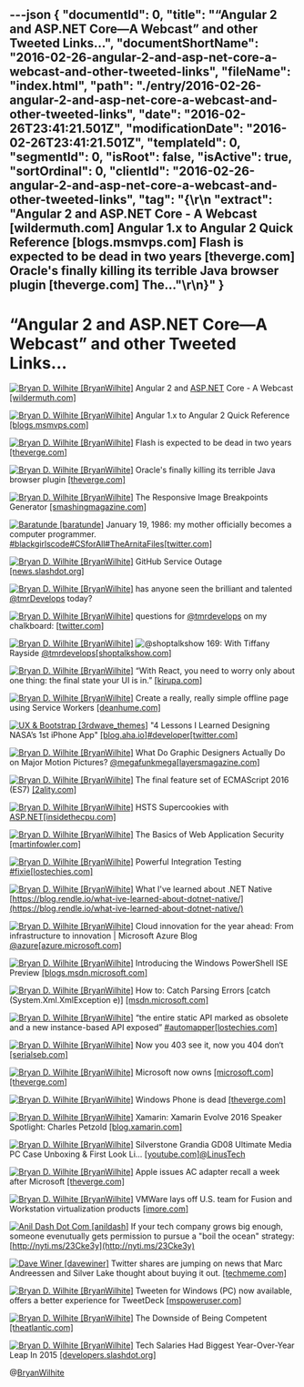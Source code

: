 ---json
{
  "documentId": 0,
  "title": "“Angular 2 and ASP.NET Core—A Webcast” and other Tweeted Links…",
  "documentShortName": "2016-02-26-angular-2-and-asp-net-core-a-webcast-and-other-tweeted-links",
  "fileName": "index.html",
  "path": "./entry/2016-02-26-angular-2-and-asp-net-core-a-webcast-and-other-tweeted-links",
  "date": "2016-02-26T23:41:21.501Z",
  "modificationDate": "2016-02-26T23:41:21.501Z",
  "templateId": 0,
  "segmentId": 0,
  "isRoot": false,
  "isActive": true,
  "sortOrdinal": 0,
  "clientId": "2016-02-26-angular-2-and-asp-net-core-a-webcast-and-other-tweeted-links",
  "tag": "{\r\n  \"extract\": \"Angular 2 and ASP.NET  Core - A Webcast [wildermuth.com]  Angular 1.x to Angular 2 Quick Reference [blogs.msmvps.com]  Flash is expected to be dead in two years [theverge.com]  Oracle's finally killing its terrible Java browser plugin [theverge.com]  The...\"\r\n}"
}
---

# “Angular 2 and ASP.NET Core—A Webcast” and other Tweeted Links…

[<img alt="Bryan D. Wilhite [BryanWilhite]" src="https://songhay.blob.core.windows.net/shared-social-twitter/BryanWilhite.jpeg">](http://songhayblog.azurewebsites.net/ "Bryan D. Wilhite [BryanWilhite]") Angular 2 and [ASP.NET](http://www.asp.net/) Core - A Webcast [[wildermuth.com]](http://wildermuth.com/2016/02/01/Angular_2_and_ASP_NET_Core_-_A_Webcast)

[<img alt="Bryan D. Wilhite [BryanWilhite]" src="https://songhay.blob.core.windows.net/shared-social-twitter/BryanWilhite.jpeg">](http://songhayblog.azurewebsites.net/ "Bryan D. Wilhite [BryanWilhite]") Angular 1.x to Angular 2 Quick Reference [[blogs.msmvps.com]](http://blogs.msmvps.com/deborahk/angular-1-x-to-angular-2-quick-reference/)

[<img alt="Bryan D. Wilhite [BryanWilhite]" src="https://songhay.blob.core.windows.net/shared-social-twitter/BryanWilhite.jpeg">](http://songhayblog.azurewebsites.net/ "Bryan D. Wilhite [BryanWilhite]") Flash is expected to be dead in two years [[theverge.com]](http://www.theverge.com/2016/1/27/10840480/flash-dead-in-two-years-webm)

[<img alt="Bryan D. Wilhite [BryanWilhite]" src="https://songhay.blob.core.windows.net/shared-social-twitter/BryanWilhite.jpeg">](http://songhayblog.azurewebsites.net/ "Bryan D. Wilhite [BryanWilhite]") Oracle's finally killing its terrible Java browser plugin [[theverge.com]](http://www.theverge.com/2016/1/28/10858250/oracle-java-plugin-deprecation-jdk-9)

[<img alt="Bryan D. Wilhite [BryanWilhite]" src="https://songhay.blob.core.windows.net/shared-social-twitter/BryanWilhite.jpeg">](http://songhayblog.azurewebsites.net/ "Bryan D. Wilhite [BryanWilhite]") The Responsive Image Breakpoints Generator [[smashingmagazine.com]](https://www.smashingmagazine.com/2016/01/responsive-image-breakpoints-generation/)

[<img alt="Baratunde [baratunde]" src="https://songhay.blob.core.windows.net/shared-social-twitter/baratunde.jpg">](http://www.baratunde.com/about "Baratunde [baratunde]") January 19, 1986: my mother officially becomes a computer programmer. [#blackgirlscode](http://search.twitter.com/search?q=%23blackgirlscode)[#CSforAll](http://search.twitter.com/search?q=%23CSforAll)[#TheArnitaFiles](http://search.twitter.com/search?q=%23TheArnitaFiles)[[twitter.com]](https://twitter.com/baratunde/status/693894987570888705/photo/1)

[<img alt="Bryan D. Wilhite [BryanWilhite]" src="https://songhay.blob.core.windows.net/shared-social-twitter/BryanWilhite.jpeg">](http://songhayblog.azurewebsites.net/ "Bryan D. Wilhite [BryanWilhite]") GitHub Service Outage [[news.slashdot.org]](http://news.slashdot.org/story/16/01/28/0211200/github-service-outage?utm_source=feedly1.0mainlinkanon&utm_medium=feed)

[<img alt="Bryan D. Wilhite [BryanWilhite]" src="https://songhay.blob.core.windows.net/shared-social-twitter/BryanWilhite.jpeg">](http://songhayblog.azurewebsites.net/ "Bryan D. Wilhite [BryanWilhite]") has anyone seen the brilliant and talented [@tmrDevelops](http://twitter.com/tmrDevelops) today?

[<img alt="Bryan D. Wilhite [BryanWilhite]" src="https://songhay.blob.core.windows.net/shared-social-twitter/BryanWilhite.jpeg">](http://songhayblog.azurewebsites.net/ "Bryan D. Wilhite [BryanWilhite]") questions for [@tmrdevelops](http://twitter.com/tmrdevelops) on my chalkboard: [[twitter.com]](https://twitter.com/BryanWilhite/status/692850735973699587/photo/1)

[<img alt="Bryan D. Wilhite [BryanWilhite]" src="https://songhay.blob.core.windows.net/shared-social-twitter/BryanWilhite.jpeg">](http://songhayblog.azurewebsites.net/ "Bryan D. Wilhite [BryanWilhite]") ![@shoptalkshow](http://twitter.com/shoptalkshow) 169: With Tiffany Rayside [@tmrdevelops](http://twitter.com/tmrdevelops)[[shoptalkshow.com]](http://shoptalkshow.com/episodes/169-with-tiffany-rayside/)

[<img alt="Bryan D. Wilhite [BryanWilhite]" src="https://songhay.blob.core.windows.net/shared-social-twitter/BryanWilhite.jpeg">](http://songhayblog.azurewebsites.net/ "Bryan D. Wilhite [BryanWilhite]") “With React, you need to worry only about one thing: the final state your UI is in.” [[kirupa.com]](https://www.kirupa.com/react/introducing_react.htm)

[<img alt="Bryan D. Wilhite [BryanWilhite]" src="https://songhay.blob.core.windows.net/shared-social-twitter/BryanWilhite.jpeg">](http://songhayblog.azurewebsites.net/ "Bryan D. Wilhite [BryanWilhite]") Create a really, really simple offline page using Service Workers [[deanhume.com]](http://deanhume.com/home/blogpost/create-a-really--really-simple-offline-page-using-service-workers/10135)

[<img alt="UX & Bootstrap [3rdwave_themes]" src="https://songhay.blob.core.windows.net/shared-social-twitter/3rdwave_themes.png">](http://www.facebook.com/3rdwavethemes "UX & Bootstrap [3rdwave_themes]") "4 Lessons I Learned Designing NASA’s 1st iPhone App" [[blog.aha.io]](http://blog.aha.io/index.php/4-product-management-lessons-learned-designing-nasas-1st-iphone-app/?utm_content=buffer62df2&utm_medium=social&utm_source=twitter.com&utm_campaign=buffer)[#developer](http://search.twitter.com/search?q=%23developer)[[twitter.com]](https://twitter.com/3rdwave_themes/status/693912159869362176/photo/1)

[<img alt="Bryan D. Wilhite [BryanWilhite]" src="https://songhay.blob.core.windows.net/shared-social-twitter/BryanWilhite.jpeg">](http://songhayblog.azurewebsites.net/ "Bryan D. Wilhite [BryanWilhite]") What Do Graphic Designers Actually Do on Major Motion Pictures? [@megafunkmega](http://twitter.com/megafunkmega)[[layersmagazine.com]](http://layersmagazine.com/what-do-graphic-designers-actually-do-for-major-motion-pictures.html)

[<img alt="Bryan D. Wilhite [BryanWilhite]" src="https://songhay.blob.core.windows.net/shared-social-twitter/BryanWilhite.jpeg">](http://songhayblog.azurewebsites.net/ "Bryan D. Wilhite [BryanWilhite]") The final feature set of ECMAScript 2016 (ES7) [[2ality.com]](http://www.2ality.com/2016/01/ecmascript-2016.html)

[<img alt="Bryan D. Wilhite [BryanWilhite]" src="https://songhay.blob.core.windows.net/shared-social-twitter/BryanWilhite.jpeg">](http://songhayblog.azurewebsites.net/ "Bryan D. Wilhite [BryanWilhite]") HSTS Supercookies with [ASP.NET](http://www.asp.net/)[[insidethecpu.com]](http://insidethecpu.com/2016/01/29/hsts-supercookies-with-asp-net/)

[<img alt="Bryan D. Wilhite [BryanWilhite]" src="https://songhay.blob.core.windows.net/shared-social-twitter/BryanWilhite.jpeg">](http://songhayblog.azurewebsites.net/ "Bryan D. Wilhite [BryanWilhite]") The Basics of Web Application Security [[martinfowler.com]](http://martinfowler.com/articles/web-security-basics.html)

[<img alt="Bryan D. Wilhite [BryanWilhite]" src="https://songhay.blob.core.windows.net/shared-social-twitter/BryanWilhite.jpeg">](http://songhayblog.azurewebsites.net/ "Bryan D. Wilhite [BryanWilhite]") Powerful Integration Testing [#fixie](http://search.twitter.com/search?q=%23fixie)[[lostechies.com]](https://lostechies.com/patricklioi/2016/01/27/powerful-integration-testing/)

[<img alt="Bryan D. Wilhite [BryanWilhite]" src="https://songhay.blob.core.windows.net/shared-social-twitter/BryanWilhite.jpeg">](http://songhayblog.azurewebsites.net/ "Bryan D. Wilhite [BryanWilhite]") What I've learned about .NET Native [https://blog.rendle.io/what-ive-learned-about-dotnet-native/](https://blog.rendle.io/what-ive-learned-about-dotnet-native/)

[<img alt="Bryan D. Wilhite [BryanWilhite]" src="https://songhay.blob.core.windows.net/shared-social-twitter/BryanWilhite.jpeg">](http://songhayblog.azurewebsites.net/ "Bryan D. Wilhite [BryanWilhite]") Cloud innovation for the year ahead: From infrastructure to innovation | Microsoft Azure Blog [@azure](http://twitter.com/azure)[[azure.microsoft.com]](https://azure.microsoft.com/en-us/blog/cloud-innovation-for-the-year-ahead-from-infrastructure-to-innovation/)

[<img alt="Bryan D. Wilhite [BryanWilhite]" src="https://songhay.blob.core.windows.net/shared-social-twitter/BryanWilhite.jpeg">](http://songhayblog.azurewebsites.net/ "Bryan D. Wilhite [BryanWilhite]") Introducing the Windows PowerShell ISE Preview [[blogs.msdn.microsoft.com]](https://blogs.msdn.microsoft.com/powershell/2016/01/20/introducing-the-windows-powershell-ise-preview/)

[<img alt="Bryan D. Wilhite [BryanWilhite]" src="https://songhay.blob.core.windows.net/shared-social-twitter/BryanWilhite.jpeg">](http://songhayblog.azurewebsites.net/ "Bryan D. Wilhite [BryanWilhite]") How to: Catch Parsing Errors [catch (System.Xml.XmlException e)] [[msdn.microsoft.com]](https://msdn.microsoft.com/en-us/library/bb387040.aspx)

[<img alt="Bryan D. Wilhite [BryanWilhite]" src="https://songhay.blob.core.windows.net/shared-social-twitter/BryanWilhite.jpeg">](http://songhayblog.azurewebsites.net/ "Bryan D. Wilhite [BryanWilhite]") “the entire static API marked as obsolete and a new instance-based API exposed” [#automapper](http://search.twitter.com/search?q=%23automapper)[[lostechies.com]](https://lostechies.com/jimmybogard/2016/01/28/automapper-4-2-0-released/)

[<img alt="Bryan D. Wilhite [BryanWilhite]" src="https://songhay.blob.core.windows.net/shared-social-twitter/BryanWilhite.jpeg">](http://songhayblog.azurewebsites.net/ "Bryan D. Wilhite [BryanWilhite]") Now you 403 see it, now you 404 don‘t [[serialseb.com]](http://serialseb.com/blog/2016/01/29/now-you-see-it-now-you-dont/)

[<img alt="Bryan D. Wilhite [BryanWilhite]" src="https://songhay.blob.core.windows.net/shared-social-twitter/BryanWilhite.jpeg">](http://songhayblog.azurewebsites.net/ "Bryan D. Wilhite [BryanWilhite]") Microsoft now owns [[microsoft.com]](http://www.microsoft.com/surface/en-us)[[theverge.com]](http://www.theverge.com/2016/1/27/10845868/microsoft-surface-phone-domain)

[<img alt="Bryan D. Wilhite [BryanWilhite]" src="https://songhay.blob.core.windows.net/shared-social-twitter/BryanWilhite.jpeg">](http://songhayblog.azurewebsites.net/ "Bryan D. Wilhite [BryanWilhite]") Windows Phone is dead [[theverge.com]](http://www.theverge.com/2016/1/28/10864034/windows-phone-is-dead)

[<img alt="Bryan D. Wilhite [BryanWilhite]" src="https://songhay.blob.core.windows.net/shared-social-twitter/BryanWilhite.jpeg">](http://songhayblog.azurewebsites.net/ "Bryan D. Wilhite [BryanWilhite]") Xamarin: Xamarin Evolve 2016 Speaker Spotlight: Charles Petzold [[blog.xamarin.com]](https://blog.xamarin.com/xamarin-evolve-2016-speaker-spotlight-charles-petzold/)

[<img alt="Bryan D. Wilhite [BryanWilhite]" src="https://songhay.blob.core.windows.net/shared-social-twitter/BryanWilhite.jpeg">](http://songhayblog.azurewebsites.net/ "Bryan D. Wilhite [BryanWilhite]") Silverstone Grandia GD08 Ultimate Media PC Case Unboxing & First Look Li... [[youtube.com]](https://www.youtube.com/watch?v=-OwvSoQnhj4&feature=youtu.be)[@LinusTech](http://twitter.com/LinusTech)

[<img alt="Bryan D. Wilhite [BryanWilhite]" src="https://songhay.blob.core.windows.net/shared-social-twitter/BryanWilhite.jpeg">](http://songhayblog.azurewebsites.net/ "Bryan D. Wilhite [BryanWilhite]") Apple issues AC adapter recall a week after Microsoft [[theverge.com]](http://www.theverge.com/2016/1/28/10857276/apple-mac-power-adapter-recall-ipad-microsoft)

[<img alt="Bryan D. Wilhite [BryanWilhite]" src="https://songhay.blob.core.windows.net/shared-social-twitter/BryanWilhite.jpeg">](http://songhayblog.azurewebsites.net/ "Bryan D. Wilhite [BryanWilhite]") VMWare lays off U.S. team for Fusion and Workstation virtualization products [[imore.com]](http://www.imore.com/vmware-lays-us-team-fusion-and-workstation-virtualization-products)

[<img alt="Anil Dash Dot Com [anildash]" src="https://songhay.blob.core.windows.net/shared-social-twitter/anildash.jpg">](http://anildash.com/ "Anil Dash Dot Com [anildash]") If your tech company grows big enough, someone evenutually gets permission to pursue a "boil the ocean" strategy: [http://nyti.ms/23Cke3y](http://nyti.ms/23Cke3y)

[<img alt="Dave Winer [davewiner]" src="https://songhay.blob.core.windows.net/shared-social-twitter/davewiner.png">](http://scripting.com/ "Dave Winer [davewiner]") Twitter shares are jumping on news that Marc Andreessen and Silver Lake thought about buying it out. [[techmeme.com]](http://www.techmeme.com/160201/p7#a160201p7)

[<img alt="Bryan D. Wilhite [BryanWilhite]" src="https://songhay.blob.core.windows.net/shared-social-twitter/BryanWilhite.jpeg">](http://songhayblog.azurewebsites.net/ "Bryan D. Wilhite [BryanWilhite]") Tweeten for Windows (PC) now available, offers a better experience for TweetDeck [[mspoweruser.com]](http://mspoweruser.com/tweeten-for-windows-pc-now-available-offers-a-better-experience-for-tweetdeck/)

[<img alt="Bryan D. Wilhite [BryanWilhite]" src="https://songhay.blob.core.windows.net/shared-social-twitter/BryanWilhite.jpeg">](http://songhayblog.azurewebsites.net/ "Bryan D. Wilhite [BryanWilhite]") The Downside of Being Competent [[theatlantic.com]](http://www.theatlantic.com/business/archive/2015/05/being-a-go-getter-is-no-fun/393863/?utm_source=SFFB)

[<img alt="Bryan D. Wilhite [BryanWilhite]" src="https://songhay.blob.core.windows.net/shared-social-twitter/BryanWilhite.jpeg">](http://songhayblog.azurewebsites.net/ "Bryan D. Wilhite [BryanWilhite]") Tech Salaries Had Biggest Year-Over-Year Leap In 2015 [[developers.slashdot.org]](http://developers.slashdot.org/story/16/01/26/1518224/tech-salaries-had-biggest-year-over-year-leap-in-2015?utm_source=feedly1.0mainlinkanon&utm_medium=feed)

@[BryanWilhite](https://twitter.com/BryanWilhite)
